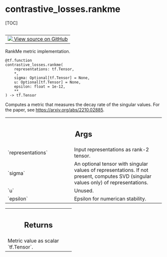 <!-- lint-g3mark -->

# contrastive_losses.rankme

[TOC]

<!-- Insert buttons and diff -->

<table class="tfo-notebook-buttons tfo-api nocontent" align="left">
<td>
  <a target="_blank" href="https://github.com/tensorflow/gnn/tree/master/tensorflow_gnn/models/contrastive_losses/metrics.py#L127-L156">
    <img src="https://www.tensorflow.org/images/GitHub-Mark-32px.png" />
    View source on GitHub
  </a>
</td>
</table>

RankMe metric implementation.

<pre class="devsite-click-to-copy prettyprint lang-py tfo-signature-link">
<code>@tf.function</code>
<code>contrastive_losses.rankme(
    representations: tf.Tensor,
    *,
    sigma: Optional[tf.Tensor] = None,
    u: Optional[tf.Tensor] = None,
    epsilon: float = 1e-12,
    **_
) -> tf.Tensor
</code></pre>

<!-- Placeholder for "Used in" -->

Computes a metric that measures the decay rate of the singular values. For the
paper, see <https://arxiv.org/abs/2210.02885>.

<!-- Tabular view -->

 <table class="responsive fixed orange">
<colgroup><col width="214px"><col></colgroup>
<tr><th colspan="2"><h2 class="add-link">Args</h2></th></tr>

<tr>
<td>
`representations`<a id="representations"></a>
</td>
<td>
Input representations as rank-2 tensor.
</td>
</tr><tr>
<td>
`sigma`<a id="sigma"></a>
</td>
<td>
An optional tensor with singular values of representations. If not
present, computes SVD (singular values only) of representations.
</td>
</tr><tr>
<td>
`u`<a id="u"></a>
</td>
<td>
Unused.
</td>
</tr><tr>
<td>
`epsilon`<a id="epsilon"></a>
</td>
<td>
Epsilon for numerican stability.
</td>
</tr>
</table>

<!-- Tabular view -->

 <table class="responsive fixed orange">
<colgroup><col width="214px"><col></colgroup>
<tr><th colspan="2"><h2 class="add-link">Returns</h2></th></tr>
<tr class="alt">
<td colspan="2">
Metric value as scalar `tf.Tensor`.
</td>
</tr>

</table>
